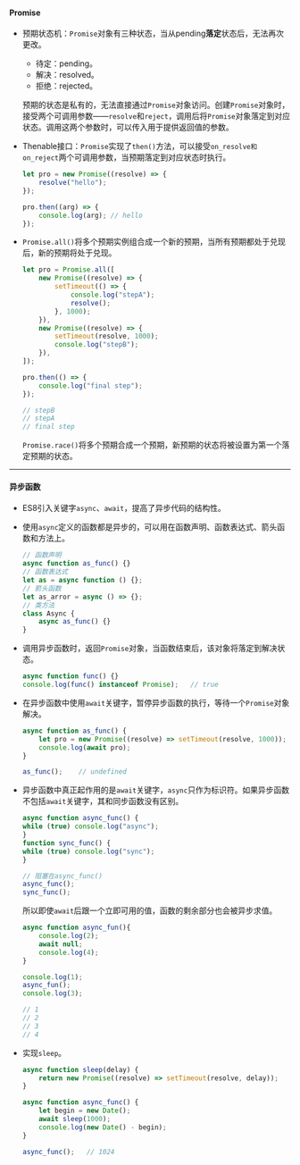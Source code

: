 #### Promise

* 预期状态机：`Promise`对象有三种状态，当从pending**落定**状态后，无法再次更改。

  * 待定：pending。
  * 解决：resolved。
  * 拒绝：rejected。

  预期的状态是私有的，无法直接通过`Promise`对象访问。创建`Promise`对象时，接受两个可调用参数——`resolve`和`reject`，调用后将`Promise`对象落定到对应状态。调用这两个参数时，可以传入用于提供返回值的参数。

* Thenable接口：`Promise`实现了`then()`方法，可以接受`on_resolve和on_reject`两个可调用参数，当预期落定到对应状态时执行。

  ```js
  let pro = new Promise((resolve) => {
      resolve("hello");
  });
  
  pro.then((arg) => {
      console.log(arg);	// hello
  });
  ```

* `Promise.all()`将多个预期实例组合成一个新的预期，当所有预期都处于兑现后，新的预期将处于兑现。

  ```js
  let pro = Promise.all([
      new Promise((resolve) => {
          setTimeout(() => {
              console.log("stepA");
              resolve();
          }, 1000);
      }),
      new Promise((resolve) => {
          setTimeout(resolve, 1000);
          console.log("stepB");
      }),
  ]);
  
  pro.then(() => {
      console.log("final step");
  });
  
  // stepB
  // stepA
  // final step
  ```

  `Promise.race()`将多个预期合成一个预期，新预期的状态将被设置为第一个落定预期的状态。

---

#### 异步函数

* ES8引入关键字`async`、`await`，提高了异步代码的结构性。

* 使用`async`定义的函数都是异步的，可以用在函数声明、函数表达式、箭头函数和方法上。

  ```js
  // 函数声明
  async function as_func() {}
  // 函数表达式
  let as = async function () {};
  // 箭头函数
  let as_arror = async () => {};
  // 类方法
  class Async {
      async as_func() {}
  }
  ```

* 调用异步函数时，返回`Promise`对象，当函数结束后，该对象将落定到解决状态。

  ```js
  async function func() {}
  console.log(func() instanceof Promise);	// true
  ```

* 在异步函数中使用`await`关键字，暂停异步函数的执行，等待一个`Promise`对象解决。

  ```js
  async function as_func() {
      let pro = new Promise((resolve) => setTimeout(resolve, 1000));
      console.log(await pro);
  }
  
  as_func();	// undefined
  ```



* 异步函数中真正起作用的是`await`关键字，`async`只作为标识符。如果异步函数不包括`await`关键字，其和同步函数没有区别。

    ```js
    async function async_func() {
    while (true) console.log("async");
    }
    function sync_func() {
    while (true) console.log("sync");
    }
    
    // 阻塞在async_func()
    async_func();
    sync_func();
    ```
    
    所以即使`await`后跟一个立即可用的值，函数的剩余部分也会被异步求值。
    
    ```js
    async function async_fun(){
        console.log(2);
        await null;
        console.log(4);
    }
    
    console.log(1);
    async_fun();
    console.log(3);
    
    // 1
    // 2
    // 3
    // 4
    ```
    
* 实现`sleep`。

    ```js
    async function sleep(delay) {
        return new Promise((resolve) => setTimeout(resolve, delay));
    }
    
    async function async_func() {
        let begin = new Date();
        await sleep(1000);
        console.log(new Date() - begin);
    }
    
    async_func();	// 1024
    ```

    
